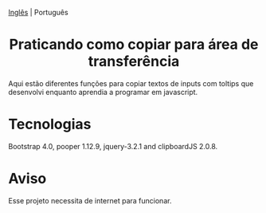 [Inglês](/README.md) | Português

<h1 align="center">Praticando como copiar para área de transferência</h1>

Aqui estão diferentes funções para copiar textos de inputs com toltips
que desenvolvi enquanto aprendia a programar em javascript.

# Tecnologias

Bootstrap 4.0, pooper 1.12.9, jquery-3.2.1 and clipboardJS 2.0.8.

# Aviso

Esse projeto necessita de internet para funcionar.
 